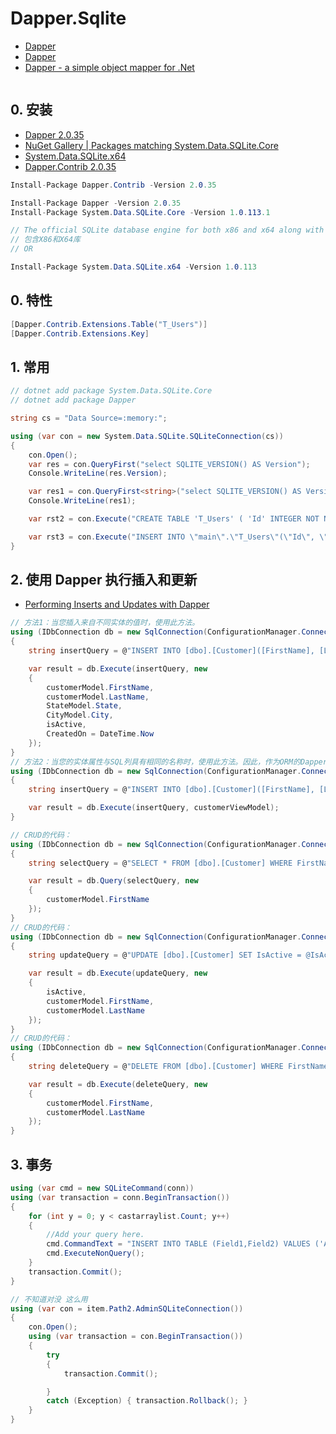 # Dapper.Sqlite

- [Dapper](https://github.com/StackExchange/Dapper)
- [Dapper](https://stackexchange.github.io/Dapper/)
- [Dapper - a simple object mapper for .Net](https://github.com/StackExchange/Dapper/blob/main/Readme.md)

```c#

```

## 0. 安装

- [Dapper 2.0.35](https://www.nuget.org/packages/Dapper/)
- [NuGet Gallery | Packages matching System.Data.SQLite.Core](https://www.nuget.org/packages?q=System.Data.SQLite.Core)
- [System.Data.SQLite.x64](https://www.nuget.org/packages/System.Data.SQLite.x64/)
- [Dapper.Contrib 2.0.35](https://www.nuget.org/packages/Dapper.Contrib/)

```c#
Install-Package Dapper.Contrib -Version 2.0.35

Install-Package Dapper -Version 2.0.35
Install-Package System.Data.SQLite.Core -Version 1.0.113.1

// The official SQLite database engine for both x86 and x64 along with the ADO.NET provider.
// 包含X86和X64库
// OR

Install-Package System.Data.SQLite.x64 -Version 1.0.113
```

## 0. 特性

```c#
[Dapper.Contrib.Extensions.Table("T_Users")]
[Dapper.Contrib.Extensions.Key]

```

## 1. 常用

```c#
// dotnet add package System.Data.SQLite.Core
// dotnet add package Dapper

string cs = "Data Source=:memory:";

using (var con = new System.Data.SQLite.SQLiteConnection(cs))
{
    con.Open();
    var res = con.QueryFirst("select SQLITE_VERSION() AS Version");
    Console.WriteLine(res.Version);

    var res1 = con.QueryFirst<string>("select SQLITE_VERSION() AS Version");
    Console.WriteLine(res1);

    var rst2 = con.Execute("CREATE TABLE 'T_Users' ( 'Id' INTEGER NOT NULL, 'Name' TEXT, 'Age' INTEGER, PRIMARY KEY ( 'Id' ) );");

    var rst3 = con.Execute("INSERT INTO \"main\".\"T_Users\"(\"Id\", \"Name\", \"Age\") VALUES (1, '1', 1)");
}

```

## 2. 使用 Dapper 执行插入和更新

- [Performing Inserts and Updates with Dapper](https://stackoverflow.com/questions/5957774/performing-inserts-and-updates-with-dapper)

```c#
// 方法1：当您插入来自不同实体的值时，使用此方法。
using (IDbConnection db = new SqlConnection(ConfigurationManager.ConnectionStrings["myDbConnection"].ConnectionString))
{
    string insertQuery = @"INSERT INTO [dbo].[Customer]([FirstName], [LastName], [State], [City], [IsActive], [CreatedOn]) VALUES (@FirstName, @LastName, @State, @City, @IsActive, @CreatedOn)";

    var result = db.Execute(insertQuery, new
    {
        customerModel.FirstName,
        customerModel.LastName,
        StateModel.State,
        CityModel.City,
        isActive,
        CreatedOn = DateTime.Now
    });
}
// 方法2：当您的实体属性与SQL列具有相同的名称时，使用此方法。因此，作为ORM的Dapper将实体属性与匹配的SQL列进行映射。
using (IDbConnection db = new SqlConnection(ConfigurationManager.ConnectionStrings["myDbConnection"].ConnectionString))
{
    string insertQuery = @"INSERT INTO [dbo].[Customer]([FirstName], [LastName], [State], [City], [IsActive], [CreatedOn]) VALUES (@FirstName, @LastName, @State, @City, @IsActive, @CreatedOn)";

    var result = db.Execute(insertQuery, customerViewModel);
}

// CRUD的代码：
using (IDbConnection db = new SqlConnection(ConfigurationManager.ConnectionStrings["myDbConnection"].ConnectionString))
{
    string selectQuery = @"SELECT * FROM [dbo].[Customer] WHERE FirstName = @FirstName";

    var result = db.Query(selectQuery, new
    {
        customerModel.FirstName
    });
}
// CRUD的代码：
using (IDbConnection db = new SqlConnection(ConfigurationManager.ConnectionStrings["myDbConnection"].ConnectionString))
{
    string updateQuery = @"UPDATE [dbo].[Customer] SET IsActive = @IsActive WHERE FirstName = @FirstName AND LastName = @LastName";

    var result = db.Execute(updateQuery, new
    {
        isActive,
        customerModel.FirstName,
        customerModel.LastName
    });
}
// CRUD的代码：
using (IDbConnection db = new SqlConnection(ConfigurationManager.ConnectionStrings["myDbConnection"].ConnectionString))
{
    string deleteQuery = @"DELETE FROM [dbo].[Customer] WHERE FirstName = @FirstName AND LastName = @LastName";

    var result = db.Execute(deleteQuery, new
    {
        customerModel.FirstName,
        customerModel.LastName
    });
}

```

## 3. 事务

```c#
using (var cmd = new SQLiteCommand(conn))
using (var transaction = conn.BeginTransaction())
{
    for (int y = 0; y < castarraylist.Count; y++)
    {
        //Add your query here.
        cmd.CommandText = "INSERT INTO TABLE (Field1,Field2) VALUES ('A', 'B');";
        cmd.ExecuteNonQuery();
    }
    transaction.Commit();
}

// 不知道对没 这么用
using (var con = item.Path2.AdminSQLiteConnection())
{
    con.Open();
    using (var transaction = con.BeginTransaction())
    {
        try
        {
            transaction.Commit();

        }
        catch (Exception) { transaction.Rollback(); }
    }
}
```
